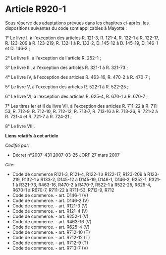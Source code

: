 # Article R920-1

Sous réserve des adaptations prévues dans les chapitres ci-après, les dispositions suivantes du code sont applicables à
Mayotte :

1° Le livre I, à l'exception des articles R. 121-3, R. 121-4, R. 122-1 à R. 122-17, R. 123-209 à R. 123-219, R. 132-1 à R.
133-2, D. 145-12 à D. 145-19, D. 146-1 et D. 146-2 ;

2° Le livre II, à l'exception de l'article R. 252-1 ;

3° Le livre III, à l'exception des articles R. 321-1 à R. 321-73 ;

4° Le livre IV, à l'exception des articles R. 463-16, R. 470-2 à R. 470-7 ;

5° Le livre V, à l'exception des articles R. 522-1 à R. 522-25 ;

6° Le livre VI, à l'exception des articles R. 625-4, R. 670-1 à R. 670-7 ;

7° Les titres Ier et II du livre VII, à l'exception des articles R. 711-22 à R. 711-53, R. 712-9, R. 712-10, R. 712-12, R.
713-7, R. 713-16 à R. 713-26, R. 721-2 à R. 721-4 et R. 721-7 à R. 724-21 ;

8° Le livre VIII.

**Liens relatifs à cet article**

_Codifié par_:

  - Décret n°2007-431 2007-03-25 JORF 27 mars 2007

_Cite_:

  - Code de commerce R121-3, R121-4, R122-1 à R122-17, R123-209 à R123-219, R132-1 à R133-2, D145-12 à D145-19, D146-1, D146-2, R252-1, R321-1 à R321-73, R463-16, R470-2 à R470-7, R522-1 à R522-25, R625-4, R670-1 à R670-7, R711-22 à R711-53, R712-9, R712
  - Code de commerce. - art. D146-1 (V)
  - Code de commerce. - art. D146-2 (V)
  - Code de commerce. - art. R121-3 (V)
  - Code de commerce. - art. R121-4 (V)
  - Code de commerce. - art. R252-1 (V)
  - Code de commerce. - art. R463-16 (V)
  - Code de commerce. - art. R625-4 (V)
  - Code de commerce. - art. R712-10 (T)
  - Code de commerce. - art. R712-12 (T)
  - Code de commerce. - art. R712-9 (T)
  - Code de commerce. - art. R713-7 (V)
